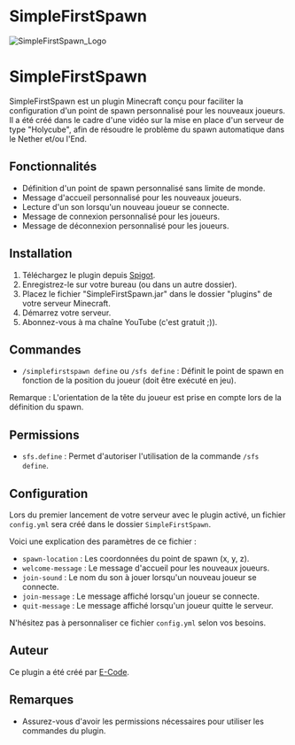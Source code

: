 # SimpleFirstSpawn

![SimpleFirstSpawn_Logo](https://i.goopics.net/PO8j5.png)

# SimpleFirstSpawn

SimpleFirstSpawn est un plugin Minecraft conçu pour faciliter la configuration d'un point de spawn personnalisé pour les nouveaux joueurs. Il a été créé dans le cadre d'une vidéo sur la mise en place d'un serveur de type "Holycube", afin de résoudre le problème du spawn automatique dans le Nether et/ou l'End.

## Fonctionnalités

- Définition d'un point de spawn personnalisé sans limite de monde.
- Message d'accueil personnalisé pour les nouveaux joueurs.
- Lecture d'un son lorsqu'un nouveau joueur se connecte.
- Message de connexion personnalisé pour les joueurs.
- Message de déconnexion personnalisé pour les joueurs.

## Installation

1. Téléchargez le plugin depuis [Spigot]( https://www.spigotmc.org/resources/simplefirstspawn.82386/
).
2. Enregistrez-le sur votre bureau (ou dans un autre dossier).
3. Placez le fichier "SimpleFirstSpawn.jar" dans le dossier "plugins" de votre serveur Minecraft.
4. Démarrez votre serveur.
5. Abonnez-vous à ma chaîne YouTube (c'est gratuit ;)).

## Commandes

- `/simplefirstspawn define` ou `/sfs define` : Définit le point de spawn en fonction de la position du joueur (doit être exécuté en jeu).

Remarque : L'orientation de la tête du joueur est prise en compte lors de la définition du spawn.

## Permissions

- `sfs.define` : Permet d'autoriser l'utilisation de la commande `/sfs define`.

## Configuration

Lors du premier lancement de votre serveur avec le plugin activé, un fichier `config.yml` sera créé dans le dossier `SimpleFirstSpawn`. 

Voici une explication des paramètres de ce fichier :

- `spawn-location` : Les coordonnées du point de spawn (x, y, z).
- `welcome-message` : Le message d'accueil pour les nouveaux joueurs.
- `join-sound` : Le nom du son à jouer lorsqu'un nouveau joueur se connecte.
- `join-message` : Le message affiché lorsqu'un joueur se connecte.
- `quit-message` : Le message affiché lorsqu'un joueur quitte le serveur.

N'hésitez pas à personnaliser ce fichier `config.yml` selon vos besoins.

## Auteur

Ce plugin a été créé par [E-Code](https://github.com/KinderrKill).

## Remarques

- Assurez-vous d'avoir les permissions nécessaires pour utiliser les commandes du plugin.
